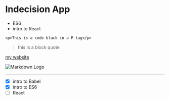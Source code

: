 # Indecision App


* ES6
* intro to React



`<p>This is a code black in a P tag</p>`

>this is a block quote

<!-- links -->
[my website](http://www.patrickobrady.com "this is an awesome site!")

<!-- Images -->
![Markdown Logo](https://markdown-here.com/img/icon256.png)

---

* [x] intro to Babel
* [x] intro to ES6
* [ ] React